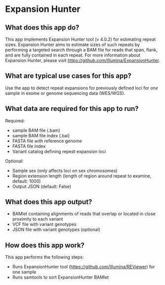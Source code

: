 # Expansion Hunter

## What does this app do?

This app implements Expansion Hunter tool (v 4.0.2) for estimating repeat sizes. Expansion Hunter aims to estimate sizes of such repeats by performing a targeted search through a BAM file for reads that span, flank, and are fully contained in each repeat. For more information about Expansion Hunter, please visit https://github.com/Illumina/ExpansionHunter. 

## What are typical use cases for this app?

Use the app to detect repeat expansions for previously defined loci for *one* sample in exome or genome sequencing data (WES/WGS).

## What data are required for this app to run?

Required:

- sample BAM file (.bam)
- sample BAM file index (.bai)
- FASTA file with reference genome
- FASTA file index
- Variant catalog defining repeat expansion loci

Optional:

- Sample sex (only affects loci on sex chromosomes)
- Region extension length (length of region around repeat to examine, default: 1000)
- Output JSON (default: False)


## What does this app output?

- BAMlet containing alignments of reads that overlap or located in close proximity to each variant
- VCF file with variant genotypes
- JSON file with variant genotypes (optional)

## How does this app work?

This app performs the following steps:
  - Runs ExpansionHunter tool (https://github.com/Illumina/REViewer) for one sample
  - Runs samtools to sort ExpansionHunter BAMlet

